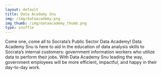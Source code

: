 ```yaml
---
layout: default
title: Data Academy Snu
img: /img/dataacademy.png
img_thumb: /img/dataacademy_thumb.png
type: snuffie
---
```


Come one, come all to Socrata’s Public Sector Data Academy! Data Academy Snu is here to aid in the education of data analysis skills to Socrata’s internal customers: government information workers who utilize data to perform their jobs. With Data Academy Snu leading the way, government employees will be more efficient, impactful, and happy in their day-to-day work.